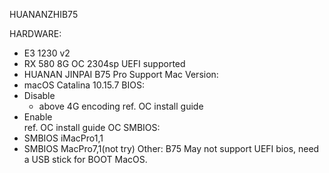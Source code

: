 HUANANZHIB75<br/>

HARDWARE:
- E3 1230 v2
- RX 580 8G OC 2304sp UEFI supported
- HUANAN JINPAI B75 Pro
Support Mac Version:
- macOS Catalina 10.15.7
BIOS:
- Disable
  * above 4G encoding
ref. OC install guide
- Enable<br/>
  ref. OC install guide
OC SMBIOS:
- SMBIOS iMacPro1,1
- SMBIOS MacPro7,1(not try)
Other:
B75 May not support UEFI bios, need a USB stick for BOOT MacOS.

                                                         
                                                         

